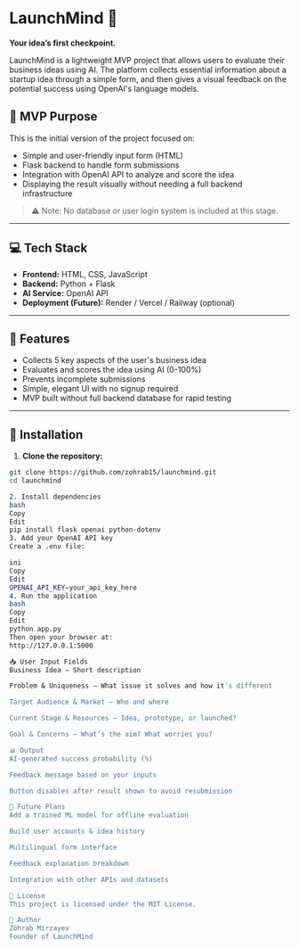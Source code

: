 # LaunchMind 🚀  
**Your idea’s first checkpoint.**  

LaunchMind is a lightweight MVP project that allows users to evaluate their business ideas using AI. The platform collects essential information about a startup idea through a simple form, and then gives a visual feedback on the potential success using OpenAI's language models.

## 🌟 MVP Purpose

This is the initial version of the project focused on:

- Simple and user-friendly input form (HTML)
- Flask backend to handle form submissions
- Integration with OpenAI API to analyze and score the idea
- Displaying the result visually without needing a full backend infrastructure

> ⚠️ Note: No database or user login system is included at this stage.

---

## 💻 Tech Stack

- **Frontend:** HTML, CSS, JavaScript
- **Backend:** Python + Flask
- **AI Service:** OpenAI API
- **Deployment (Future):** Render / Vercel / Railway (optional)

---

## 🧠 Features

- Collects 5 key aspects of the user's business idea
- Evaluates and scores the idea using AI (0-100%)
- Prevents incomplete submissions
- Simple, elegant UI with no signup required
- MVP built without full backend database for rapid testing

---

## 🔧 Installation

1. **Clone the repository:**

```bash
git clone https://github.com/zohrab15/launchmind.git
cd launchmind

2. Install dependencies
bash
Copy
Edit
pip install flask openai python-dotenv
3. Add your OpenAI API key
Create a .env file:

ini
Copy
Edit
OPENAI_API_KEY=your_api_key_here
4. Run the application
bash
Copy
Edit
python app.py
Then open your browser at:
http://127.0.0.1:5000

📥 User Input Fields
Business Idea – Short description

Problem & Uniqueness – What issue it solves and how it's different

Target Audience & Market – Who and where

Current Stage & Resources – Idea, prototype, or launched?

Goal & Concerns – What’s the aim? What worries you?

📊 Output
AI-generated success probability (%)

Feedback message based on your inputs

Button disables after result shown to avoid resubmission

🔮 Future Plans
Add a trained ML model for offline evaluation

Build user accounts & idea history

Multilingual form interface

Feedback explanation breakdown

Integration with other APIs and datasets

🪪 License
This project is licensed under the MIT License.

👤 Author
Zöhrab Mirzayev
Founder of LaunchMind
